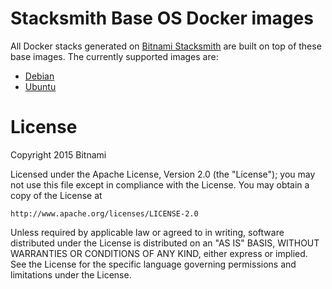 # Stacksmith Base OS Docker images

All Docker stacks generated on [Bitnami Stacksmith](https://stacksmith.bitnami.com) are built on top
of these base images. The currently supported images are:

- [Debian](debian)
- [Ubuntu](ubuntu)

# License

Copyright 2015 Bitnami

Licensed under the Apache License, Version 2.0 (the "License");
you may not use this file except in compliance with the License.
You may obtain a copy of the License at

    http://www.apache.org/licenses/LICENSE-2.0

Unless required by applicable law or agreed to in writing, software
distributed under the License is distributed on an "AS IS" BASIS,
WITHOUT WARRANTIES OR CONDITIONS OF ANY KIND, either express or implied.
See the License for the specific language governing permissions and
limitations under the License.
